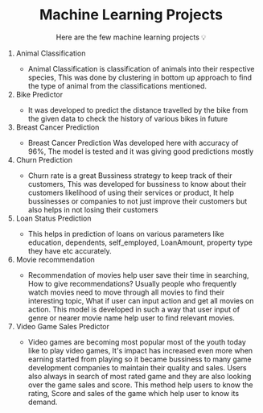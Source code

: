 <h1 align="center">Machine Learning Projects</h1>
<p align="center">
   Here are the few machine learning projects 💡 </p>
   
<ol>
<li>Animal Classification</li>
<ul> <li>Animal Classification is classification of animals into their respective species, This was done by clustering in bottom up approach to find the type of animal from the 
classifications mentioned.</li></ul>
<li>Bike Predictor</li>
<ul><li>It was developed to predict the distance travelled by the bike from the given data to check the history of various bikes in future</li></ul>
<li>Breast Cancer Prediction</li>
<ul><li>Breast Cancer Prediction Was developed here with accuracy of 96%, The model is tested and it was giving good predictions mostly</li></ul>
<li>Churn Prediction</li>
<ul><li>Churn rate is a great Bussiness strategy to keep track of their customers, This was developed for bussiness to know about their customers likelihood of using their services or product, It help bussinesses or companies to not just improve their customers but also helps in not losing their customers</li></ul>
<li>Loan Status Prediction</li>
<ul><li>This helps in prediction of loans on various parameters like education, dependents, self_employed, LoanAmount, property type they have etc accurately.</li></ul>
<li>Movie recommendation</li>
<ul><li>Recommendation of movies help user save their time in searching, How to give recommendations? Usually people who frequently watch movies need to move through all movies to find their interesting topic, What if user can input action and get all movies on action. This model is developed in such a way that user input of genre or nearer movie name help user to find relevant movies. </li></ul>
<li>Video Game Sales Predictor</li>
<ul><li>Video games are becoming most popular most of the youth today like to play video games, It's impact has increased even more when earning started from playing so it became bussiness to many game development companies to maintain their quality and sales. Users also always in search of most rated game and they are also looking over the game sales and score. This method help users to know the rating, Score and sales of the game which help user to know its demand.</li></ul>

